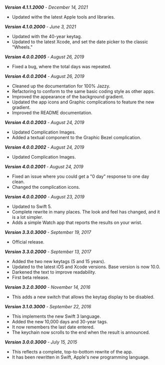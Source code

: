 ***Version 4.1.1.2000*** *- December 14, 2021*

- Updated withe the latest Apple tools and libraries.

***Version 4.1.0.2000*** *- June 3, 2021*

- Updated with the 40-year keytag.
- Updated to the latest Xcode, and set the date picker to the classic "Wheels."

***Version 4.0.0.2005*** *- August 26, 2019*

- Fixed a bug, where the total days was repeated.

***Version 4.0.0.2004*** *- August 26, 2019*

- Cleaned up the documentation for 100% Jazzy.
- Refactoring to conform to the same basic coding style as other apps.
- Improved the appearance of the background gradient.
- Updated the app icons and Graphic complications to feature the new gradient.
- Improved the README documentation.

***Version 4.0.0.2003*** *- August 24, 2019*

- Updated Complication Images.
- Added a textual component to the Graphic Bezel complication.

***Version 4.0.0.2002*** *- August 24, 2019*

- Updated Complication Images.

***Version 4.0.0.2001*** *- August 24, 2019*

- Fixed an issue where you could get a "0 day" response to one day clean.
- Changed the complication icons.

***Version 4.0.0.2000*** *- August 23, 2019*

- Updated to Swift 5.
- Complete rewrite in many places. The look and feel has changed, and it is a lot simpler.
- Adds a simple Watch app that reports the results on your wrist.

***Version 3.3.0.3000*** *- September 19, 2017*

- Official release.

***Version 3.3.0.2000*** *- September 13, 2017*
- Added the two new keytags (5 and 15 years).
- Updated to the latest iOS and Xcode versions. Base version is now 10.0.
- Darkened the text to improve readability.
- First beta release.

***Version 3.2.0.3000*** *- November 14, 2016*
- This adds a new switch that allows the keytag display to be disabled.

***Version 3.1.0.3000*** *- September 22, 2016*
- This implements the new Swift 3 language.
- Added the new 10,000 days and 30-year tags.
- It now remembers the last date entered.
- The keychain now scrolls to the end when the result is announced.

***Version 3.0.0.3000*** *- July 15, 2015*
- This reflects a complete, top-to-bottom rewrite of the app.
- It has been rewritten in Swift, Apple's new programming language.
